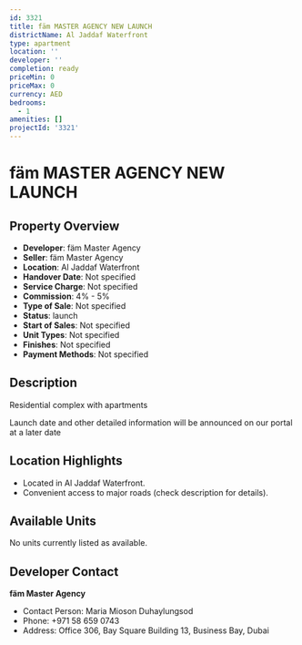 ```yaml
---
id: 3321
title: fäm MASTER AGENCY NEW LAUNCH
districtName: Al Jaddaf Waterfront
type: apartment
location: ''
developer: ''
completion: ready
priceMin: 0
priceMax: 0
currency: AED
bedrooms:
  - 1
amenities: []
projectId: '3321'
---
```


# fäm MASTER AGENCY NEW LAUNCH

## Property Overview
- **Developer**: fäm Master Agency
- **Seller**: fäm Master Agency
- **Location**: Al Jaddaf Waterfront
- **Handover Date**: Not specified
- **Service Charge**: Not specified
- **Commission**: 4% - 5%
- **Type of Sale**: Not specified
- **Status**: launch
- **Start of Sales**: Not specified
- **Unit Types**: Not specified
- **Finishes**: Not specified
- **Payment Methods**: Not specified

## Description
Residential complex with apartments 



Launch date and other detailed information will be announced on our portal at a later date

## Location Highlights
- Located in Al Jaddaf Waterfront.
- Convenient access to major roads (check description for details).

## Available Units
No units currently listed as available.

## Developer Contact
**fäm Master Agency**
- Contact Person: Maria Mioson Duhaylungsod
- Phone: +971 58 659 0743
- Address: Office 306, Bay Square Building 13, Business Bay, Dubai
